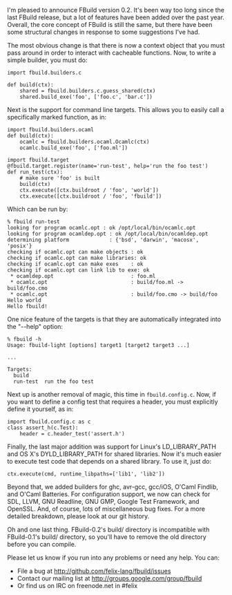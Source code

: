 I'm pleased to announce FBuild version 0.2. It's been way too long since the
last FBuild release, but a lot of features have been added over the past year.
Overall, the core concept of FBuild is still the same, but there have been
some structural changes in response to some suggestions I've had.

The most obvious change is that there is now a context object that you must
pass around in order to interact with cacheable functions. Now, to write a
simple builder, you must do:

    import fbuild.builders.c

    def build(ctx):
        shared = fbuild.builders.c.guess_shared(ctx)
        shared.build_exe('foo', ['foo.c', 'bar.c'])

Next is the support for command line targets. This allows you to easily call a
specifically marked function, as in:

    import fbuild.builders.ocaml
    def build(ctx):
        ocamlc = fbuild.builders.ocaml.Ocamlc(ctx)
        ocamlc.build_exe('foo', ['foo.ml'])

    import fbuild.target
    @fbuild.target.register(name='run-test', help='run the foo test')
    def run_test(ctx):
        # make sure 'foo' is built
        build(ctx)
        ctx.execute([ctx.buildroot / 'foo', 'world'])
        ctx.execute([ctx.buildroot / 'foo', 'fbuild'])

Which can be run by:

    % fbuild run-test
    looking for program ocamlc.opt : ok /opt/local/bin/ocamlc.opt
    looking for program ocamldep.opt : ok /opt/local/bin/ocamldep.opt
    determining platform             : {'bsd', 'darwin', 'macosx', 'posix'}
    checking if ocamlc.opt can make objects : ok
    checking if ocamlc.opt can make libraries: ok
    checking if ocamlc.opt can make exes    : ok
    checking if ocamlc.opt can link lib to exe: ok
     * ocamldep.opt                         : foo.ml
     * ocamlc.opt                           : build/foo.ml -> build/foo.cmo
     * ocamlc.opt                           : build/foo.cmo -> build/foo
    Hello world
    Hello fbuild!

One nice feature of the targets is that they are automatically integrated into
the "--help" option:

    % fbuild -h
    Usage: fbuild-light [options] target1 [target2 target3 ...]

    ...

    Targets:
      build
      run-test	run the foo test

Next up is another removal of magic, this time in `fbuild.config.c`. Now, if
you want to define a config test that requires a header, you must explicitly
define it yourself, as in:

    import fbuild.config.c as c
    class assert_h(c.Test):
        header = c.header_test('assert.h')

Finally, the last major addition was support for Linux's LD\_LIBRARY\_PATH and
OS X's DYLD\_LIBRARY\_PATH for shared libraries. Now it's much easier to
execute test code that depends on a shared library. To use it, just do:

    ctx.execute(cmd, runtime_libpaths=['lib1', 'lib2'])

Beyond that, we added builders for ghc, avr-gcc, gcc/iOS, O'Caml Findlib,
and O'Caml Batteries. For configuration support, we now can check for SDL,
LLVM, GNU Readline, GNU GMP, Google Test Framework, and OpenSSL. And, of
course, lots of miscellaneous bug fixes. For a more detailed breakdown, please
look at our git history.

Oh and one last thing. FBuild-0.2's build/ directory is incompatible with
FBuild-0.1's build/ directory, so you'll have to remove the old directory
before you can compile.

Please let us know if you run into any problems or need any help. You can:

 * File a bug at http://github.com/felix-lang/fbuild/issues
 * Contact our mailing list at http://groups.google.com/group/fbuild
 * Or find us on IRC on freenode.net in #felix
